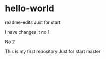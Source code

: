 # hello-world
readme-edits
Just for start

I have changes it no 1

No 2



This is my first repository
Just for start
 master
